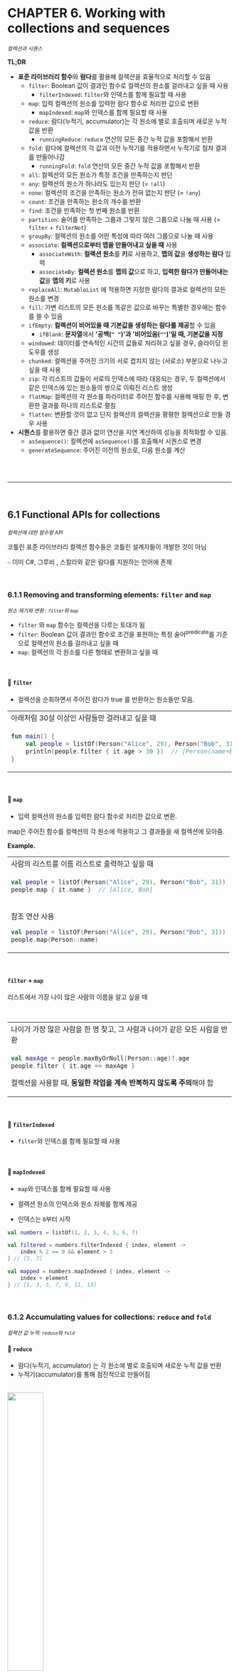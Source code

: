 # CHAPTER 6. Working with collections and sequences

<small><i>컬렉션과 시퀀스</i></small>

**TL;DR**

- **표준 라이브러리 함수**와 **람다**를 활용해 컬렉션을 효율적으로 처리할 수 있음
  - `filter`: Boolean 값이 결과인 함수로 컬렉션의 원소를 걸러내고 싶을 때 사용
    - `filterIndexed`: `filter`와 인덱스를 함께 필요할 때 사용
  - `map`: 입력 컬렉션의 원소를 입력한 람다 함수로 처리한 값으로 변환
    - `mapIndexed`: `map`와 인덱스를 함께 필요할 때 사용
  - `reduce`: 람다(누적기, accumulator)는 각 원소에 별로 호출되며 새로운 누적 값을 반환  
    - `runningReduce`: `reduce` 연산의 모든 중간 누적 값을 포함해서 반환
  - `fold`: 람다에 컬렉션의 각 값과 이전 누적기를 적용하면서 누적기로 점차 결과를 만들어나감
    - `runningFold`: `fold` 연산의 모든 중간 누적 값을 포함해서 반환
  - `all`: 컬렉션의 모든 원소가 특정 조건을 만족하는지 판단
  - `any`: 컬렉션의 원소가 하나라도 있는지 판단 (= `!all`)
  - `none`: 컬렉션의 조건을 만족하는 원소가 전혀 없는지 판단 (= `!any`)
  - `count`: 조건을 만족하는 원소의 개수를 반환
  - `find`: 조건을 만족하는 첫 번째 원소를 반환
  - `partition`: 술어를 만족하는 그룹과 그렇지 않은 그룹으로 나눌 때 사용 (= `filter` + `filterNot`)
  - `groupBy`: 컬렉션의 원소를 어떤 특성에 따라 여러 그룹으로 나눌 때 사용
  - `associate`: **컬렉션으로부터 맵을 만들어내고 싶을 때** 사용
    - `associateWith`: **컬렉션 원소**를 **키**로 사용하고, **맵의 값**을 **생성하는 람다** 입력
    - `associateBy`: **컬렉션 원소**를 **맵의 값**으로 하고, **입력한 람다가 만들어내는 값**을 **맵의 키**로 사용
  - `replaceAll`: `MutableList` 에 적용하면 지정한 람다의 결과로 컬렉션의 모든 원소를 변경
  - `fill`: 가변 리스트의 모든 원소를 똑같은 값으로 바꾸는 특별한 경우에는 함수를 쓸 수 있음
  - `ifEmpty`: **컬렉션이 비어있을 때 기본값을 생성하는 람다를 제공**할 수 있음
    - `ifBlank`: **문자열**에서 **'공백(`" "`)'과 '비어있음(`""`)'일 때, 기본값을 지정**
  - `windowed`: 데이터를 연속적인 시간의 값들로 처리하고 싶을 경우, 슬라이딩 윈도우를 생성
  - `chunked`: 컬렉션을 주어진 크기의 서로 겹치지 않는 (서로소) 부분으로 나누고 싶을 때 사용
  - `zip`: 각 리스트의 값들이 서로의 인덱스에 따라 대응되는 경우, 두 컬렉션에서 같은 인덱스에 있는 원소들의 쌍으로 이뤄진 리스트 생성
  - `flatMap`: 컬렉션의 각 원소를 파라미터로 주어진 함수를 사용해 매핑 한 후, 변환한 결과를 하나의 리스트로 펼침
  - `flatten`: 변환할 것이 없고 단지 컬렉션의 컬렉션을 평평한 컬렉션으로 만들 경우 사용
- **시퀀스**를 활용하면 중간 결과 없이 연산을 지연 계산하여 성능을 최적화할 수 있음.
  - `asSequence()`: 컬렉션에 `asSequence()`를 호출해서 시퀀스로 변경
  - `generateSequence`: 주어진 이전의 원소로, 다음 원소를 계산





<br/><br/>

---

<br/>

## 6.1 Functional APIs for collections

<small><i>컬렉션에 대한 함수형 API</i></small>

코틀린 표준 라이브러리 컬렉션 함수들은 코틀린 설계자들이 개발한 것이 아님

⎯ 이미 C#, 그루비 , 스칼라와 같은 람다를 지원하는 언어에 존재

<br/>

### 6.1.1 Removing and transforming elements: `filter` and `map`

<small><i>원소 제거와 변환 : `filter`와 `map`</i></small>

- `filter` 와 `map` 함수는 컬렉션을 다루는 토대가 됨
- `filter`: Boolean 값이 결과인 함수로 조건을 표현하는 특정 술어<sup>predicate</sup>를 기준으로 컬렉션의 원소를 걸러내고 싶을 때
- `map`: 컬렉션의 각 원소를 다른 형태로 변환하고 싶을 때

<br/>

#### 📌 `filter`

- 컬렉션을 순회하면서 주어진 람다가 true 를 반환하는 원소들만 모음.

<table>
<tr>
<td>아래처럼 30살 이상인 사람들만 걸러내고 싶을 때</td>
</tr>
<tr>
<td>

```kotlin
fun main() {
    val people = listOf(Person("Alice", 29), Person("Bob", 31))
    println(people.filter { it.age > 30 })  // [Person(name=Bob, age=31)]
}
```

</td>
</tr>
</table>

<br/>

#### 📌 `map`

- 입력 컬렉션의 원소를 입력한 람다 함수로 처리한 값으로 변환.

map은 주어진 함수를 컬렉션의 각 원소에 적용하고 그 결과들을 새 컬렉션에 모아줌.

**Example.**

<table>
<tr>
<td>사람의 리스트를 이름 리스트로 출력하고 싶을 때</td>
</tr>
<tr>
<td>

```kotlin
val people = listOf(Person("Alice", 29), Person("Bob", 31))
people.map { it.name }  // [Alice, Bob]
```

</td>
</tr>
<tr>
<td>

참조 연산 사용

```kotlin
val people = listOf(Person("Alice", 29), Person("Bob", 31))
people.map(Person::name)
```

</td>
</tr>
</table>

<br/>

#### `filter` + `map`

리스트에서 가장 나이 많은 사람의 이름을 알고 싶을 때

<br/>

<table>
<tr><td>나이가 가장 많은 사람을 한 명 찾고, 그 사람과 나이가 같은 모든 사람을 반환</td></tr>
<tr>
<td>

```kotlin
val maxAge = people.maxByOrNull(Person::age)?.age
people.filter { it.age == maxAge }
```

컬렉션을 사용할 때, **동일한 작업을 계속 반복하지 않도록 주의**해야 함

</td>
</tr>
</table>

<br/>

#### 📌 `filterIndexed`
- `filter`와 인덱스를 함께 필요할 때 사용

<br/>

#### 📌 `mapIndexed`
- `map`와 인덱스를 함께 필요할 때 사용

- 컬렉션 원소의 인덱스와 원소 자체를 함께 제공
- 인덱스는 `0`부터 시작

```kotlin
val numbers = listOf(1, 2, 3, 4, 5, 6, 7)

val filtered = numbers.filterIndexed { index, element ->
    index % 2 == 0 && element > 3
} // [5, 7]

val mapped = numbers.mapIndexed { index, element ->
    index + element
} // [1, 3, 5, 7, 9, 11, 13]
```

<br/>

### 6.1.2 Accumulating values for collections: `reduce` and `fold`

<small><i>컬렉션 값 누적: `reduce`와 `fold`</i></small>

#### 📌 `reduce`

- 람다(누적기, accumulator) 는 각 원소에 별로 호출되며 새로운 누적 값을 반환
- 누적기(accumulator)를 통해 점진적으로 만들어짐

<br/><img src="./img/figure06-03.png" width="40%" /><br/>

```kotlin
val list = listOf(1, 2, 3, 4)
val summed = list.reduce { acc, element -> acc + element } // 10
val multiplied = list.reduce { acc, element -> acc * element  }// 24
```

<br/>

#### 📌 `fold`

- 람다에 컬렉션의 각 값과 이전 누적기를 적용하면서 누적기로 점차 결과를 만들어나감
- 첫번째 원소를 누적 값으로 시작하는 대신, 임의의 시작 값을 선택할 수 있음

```kotlin
val people = listOf(
    Person("Alex", 29),
    Person("Natalia", 28)
)
val folded = people.fold("") { acc, person -> acc + person.name } // AlexNatalia
```

<br/><img src="./img/figure06-04.png" width="40%" /><br/>

<br/>

#### runningReduce 와 runningFold: 중간 누적 값 포함

반환 값이 최종 결과(리스트의 마지막 원소)와 함께 모든 중간 누적 값이 포함

<br/>

#### 📌 `runningReduce`

```kotlin
val list = listOf(1, 2, 3, 4)
val multiplied = list.runningReduce { acc, element ->
    acc * element
}  // [1, 2, 6, 24]
```

연산 중간 값인 `1`, `2`, `6`,가 함께 반환됨

<br/>

#### 📌 `runningFold`

```kotlin
val people = listOf(
    Person("Alex", 29),
    Person("Natalia", 28)
)
people.runningFold("") { acc, person ->
    acc + person.name
} // [, Alex, AlexNatalia] 
```

연산 중간 값인 ` `, `Alex`가 함께 반환됨

<br/>

### 6.1.3 Applying a predicate to a collection: `all`, `any`, `none`, `count`, `find`

<small><i>컬렉션에 술어 적용 : `all`, `any`, `none`, `count`, `find`</i></small>

#### 📌 `all`
- 컬렉션의 모든 원소가 특정 조건을 만족하는지 판단

#### 📌 `any`
- 컬렉션의 원소가 하나라도 있는지 판단

#### 📌 `none`
- 컬렉션의 조건을 만족하는 원소가 전혀 없는지 판단

#### 📌 `count`
- 조건을 만족하는 원소의 개수를 반환

#### 📌 `find`
- 조건을 만족하는 첫 번째 원소를 반환

<br/>

<table>
<tr>
<td></td>
<td>컬렉션 내 값이 있을 때</td>
<td>빈 컬렉션일 때</td>
</tr>
<tr>
<td></td>
<td>
<pre><code lang="kotlin">val canBeInClub27 = { p: Person -> p.age <= 27 }
val people = listOf(Person("Alice", 27), Person("Bob", 31))
</code></pre>
</td>
</tr>
<tr>
<th><code>all</code></th>
<td>
<pre><code lang="kotlin">people.all(canBeInClub27) // false</code></pre>
</td>

<td>
<pre><code lang="kotlin">emptyList<Int>().all { it > 42 }) // true </code></pre>

`all` 은 빈 컬렉션에 대해 항상 `true`를 반환

→ 공허한 참 (vacuous truth)

</td>
</tr>

<tr>
<th><code>any</code></th>
<td>
<pre><code lang="kotlin">people.any(canBeInClub27) // true</code></pre>

`!all`을 수행한 결과와 그 조건의 부정에 대해 `any` 를 수행한 결과가 같음 ⎯ 드 모르간의 법칙

= `!people.all(canBeInClub27)`

`!`를 눈치 채지 못하는 경우가 자주 있기 때문에 `any` 사용 권장

</td>
<td>
<pre><code lang="kotlin">emptyList<Int>().any { it > 42 }) // false </code></pre>
</td>
</tr>

<tr>
<th><code>none</code></th>
<td>
<pre><code lang="kotlin">people.any(canBeInClub27) // true</code></pre>

`!any`을 수행한 결과와 그 조건의 부정에 대해 `none` 를 수행한 결과가 같음

= `!people.any(canBeInClub27)`

</td>
<td>
<pre><code lang="kotlin">emptyList<Int>().none { it > 42 }) // true </code></pre>
</td>
</tr>

<tr>
<th><code>count</code></th>
<td>
<pre><code lang="kotlin">people.count(canBeInClub27) // 1</code></pre>

**vs. `size`**: 조건을 만족하는 모든 원소가 들어가는 중간 컬렉션이 생김

반면, `count`는 조건을 만족하는 원소의 개수만을 추적할 뿐 조건을 만족하는 원소를 따로 저장하지 않음

</td>
<td></td>
</tr>

<tr>
<th><code>find</code></th>
<td>
<pre><code lang="kotlin">people.find(canBeInClub27)) // Person(name=Alice, age=27)
</code></pre>

= `firstOrNull` 과 같음 

</td>
<td>
<pre><code lang="kotlin">`null`</code></pre>
</td>
</tr>

</table>

<br/>

### 6.1.4 Splitting a list into a pair of lists: `partition`

<small><i>리스트를 분할해 리스트의 쌍으로 만들기 : `partition`</i></small>

#### 📌 `partition`
- 술어를 만족하는 그룹과 그렇지 않은 그룹으로 나눌 필요가 있을 때. 
- `filter` + `filterNot` 동일하지만, 전체 컬렉션을 2번 순회하지 않아도 됨

```kotlin
val (comeIn, stayOut) = people.partition(canBeInClub27)
println(comeIn)     // [Person(name=Alice, age=26)]
println(stayOut)    // [Person(name=Bob, age=29), Person(name=Carol, age=31)]
```

<br/>

### 6.1.5 Converting a list to a map of groups: `groupBy`

<small><i>리스트를 여러 그룹으로 이뤄진 맵으로 바꾸기: `groupBy`</i></small>

#### 📌`groupBy`
- 컬렉션의 원소를 어떤 특성에 따라 **여러 그룹**으로 나누고 싶을 때
- `partition`이 반환하는 '참' 과 '거짓' 그룹으로만 분리할 수 없는 경우


**Example. 문자열을 첫 번째 글자에 따라 분류하는 코드**

```kotlin
val list = listOf("apple", "apricot", "banana", "cantaloupe")
println(list.groupBy(String::first))
// {a=[apple, apricot], b=[banana], c=[cantaloupe]}
```

<br/>

### 6.1.6 Transforming collections into maps: `associate`, `associateWith`, and `associateBy`

<small><i>컬렉션을 맵으로 변환: `associate`, `associateWith`, `associateBy`</i></small>

#### 📌 `associate`
- 원소를 그룹화하지 않으면서 컬렉션으로부터 맵을 만들어내고 싶을 때
  - **입력**: 컬렉션의 원소로부터 키/값 쌍을 생성하 람다 입력 

```kotlin
val people = listOf(Person("Joe", 22), Person("Mary", 31))
val nameToAge = people.associate { it.name to it.age }
println(nameToAge) 
println(nameToAge["Joe"]) 
```

**Output**
```
{Joe=22, Mary=31}
22
```

<br/>

#### 📌 `associateWith`
- **컬렉션 원소**를 **키**로 사용하고, **맵의 값을 생성하는 람다** 입력

```kotlin
val people = listOf(Person("Joe", 22), Person("Mary", 31), Person("Jamie", 22))
val personToAge = people.associateWith { it.age }
println(personToAge)
```

**Output**
```
{Person(name=Joe, age=22)=22, Person(name=Mary, age=31)=31, Person(name=Jamie, age=22)=22}
```

<br/>

#### 📌 `associateBy`
- **컬렉션 원소**를 맵의 **값**으로 하고, 입력한 람다가 만들어내는 값을 맵의 키로 사용

```kotlin
val people = listOf(Person("Joe", 22), Person("Mary", 31), Person("Jamie", 22))
val ageToPerson = people.associateBy { it.age }
println(ageToPerson)
```

**Output**
```
{22=Person(name=Jamie, age=22), 31=Person(name=Mary, age=31)}
```

위의 예시에서, `Joe`, `Jamie`의 나이가 `22`로 동일한데, 마지막 원소인 `Jamie`만 남은 것을 알 수 있음
 
<br/>

### 6.1.7 Replacing elements in mutable collections: `replaceAll` and `fill`

<small><i>가변 컬렉션의 원소 변경 : `replaceAll`, `fill`</i></small>

#### 📌 `replaceAll`
- **MutableList** 에 적용하면 지정한 람다의 결과로 컬렉션의 모든 원소를 변경.

<br/>

#### 📌 `fill`
- 가변 리스트의 모든 원소를 똑같은 값으로 바꾸는 특별한 경우에는 함수를 쓸 수 있음. 


**Example**. 대문자로 바꾼 후 모든 이름을 플레이스홀더 텍스트로 변경

```kotlin
val names = mutableListOf("Martin", "Samuel")
println(names)                                  // [Martin, Samuel]
names.replaceAll { it.uppercase() }
println(names)                                 // [MARTIN, SAMUEL]
names.fill("(redacted)")
println(names)                                 // [(redacted), (redacted)]
```

<br/>

### 6.1.8 Handling special cases for collections: `ifEmpty`

<small><i>컬렉션의 특별한 경우 처리 : `ifEmpty`</i></small>

#### 📌 `ifEmpty`
- 컬렉션에 아무 원소도 없을 때 기본값을 생성하는 람다를 제공할 수 있음

```
val empty = emptyList<String>()
val full = listOf("apple", "orange", "banana")
println(empty.ifEmpty { listOf("no", "values", "here") })   // [no, values, here]
println(full.ifEmpty { listOf("no", "values", "here") })    // [apple, orange, banana]
```

#### 📌 `ifBlank`
- 문자열에서 '공백(`" "`)'과 '비어있음(`""`)'일 때, 기본값을 지정
  - `ifEmpty` 는 '비어있음(`""`)'을 체크.

```kotlin
println(" ".ifEmpty { "(unnamed)" })    //
println(" ".ifBlank { "(unnamed)" })    // (unnamed)
println("".ifEmpty { "(unnamed)" })     // (unnamed)
println("".ifBlank { "(unnamed)" })     // (unnamed)
```

<br/>

### 6.1.9 Splitting collections: `chunked` and `windowed`

<small><i>컬렉션 나누기 : `chunked`와 `windowed`</i></small>

#### 📌 `windowed`
- 데이터를 연속적인 시간의 값들로 처리하고 싶을 경우, 슬라이딩 윈도우를 생성
  - **입력**: `windowed` 에 선택적으로 출력을 변환할 수 있는 람다를 전달.

```kotlin
val temperatures = listOf(27.7, 29.8, 22.0, 35.5, 19.1)
println(temperatures.windowed(3))
// [[27.7, 29.8, 22.0], [29.8, 22.0, 35.5], [22.0, 35.5, 19.1]]
println(temperatures.windowed(3) { it.sum() / it.size })
// [26.5, 29.099999999999998, 25.53333333333333]
```

<br/>

#### 📌 `chunked`
- 컬렉션을 주어진 크기의 서로 겹치지 않는 (서로소) 부분으로 나누고 싶을 때 사용

`windowed`는 입력 컬렉션에 대해 슬라이딩 윈도우를 실행하지만 `chunked` 는 나누기만 함

```kotlin
println(temperatures.chunked(2))
// [[27.7, 29.8], [22.0, 35.5], [19.1]]
println(temperatures.chunked(2) { it.sum() })
// [57.5, 57.5, 19.1]
```

<br/>

### 6.1.10 Merging collections: `zip`

<small><i>컬렉션 합치기: `zip`</i></small>

#### 📌 `zip`
- 각 리스트의 값들이 서로의 인덱스에 따라 대응되는 경우, `zip` 함수를 사용해 두 컬렉션에서 같은 인덱스에 있는 원소들의 쌍으로 이뤄진 리스트를 만들 수 있음

```kotlin
val names = listOf("Joe", "Mary", "Jamie")
val ages = listOf(22, 31, 31, 44, 0)
println(names.zip(ages) { name, age -> Person(name, age) })
// [Person(name=Joe, age=22), Person(name=Mary, age=31), Person(name=Jamie, age=31)]
```

<pre>⚠️ 결과 컬렉션의 길이는 두 입력 컬렉션 중 더 짧은 쪽의 길이와 같음
`zip` 은 두 입력 컬렉션 모두에 원소가 들어있는 인덱스에 해당하는 원소들만 처리
</pre>

<br/>

Pair 객체를 생성하는 [`to`](https://kotlinlang.org/api/core/kotlin-stdlib/kotlin/to.html) 함수와 마찬가지로 `zip` 함수도 중위 표기법(infix function) 으로 호출할 수 있음

```kotlin
infix fun <T, R> Array<out T>.zip(other: Array<out R>): List<Pair<T, R>>
```

하지만 중위 표기법을 쓸 때는 람다를 전달할 수 없음

```kotlin
println(names zip ages)         // [(Joe, 22), (Mary, 31), (Jamie, 31)]
```

<br/>

### 6.1.11 Processing elements in nested collections: `flatMap` and `flatten`

<small><i>내포된 컬렉션의 원소 처리: `flatMap` 과 `flatten`</i></small>

```kotlin
class Book(val title: String, val authors: List<String>)
```

#### 📌 `flatMap`
  1. 컬렉션의 각 원소를 파라미터로 주어진 함수를 사용해 매핑 한 후 (map 함수와 동일한 동작),
  2. 변환한 결과를 하나의 리스트로 펼침 (flatten)

<table>
<tr>
<tr>
<th></th>
<th><code>map</code></th>
<th><code>flatMap</code></th>
</tr>
<tr>
<th>A Given Collection</th>
<td colspan="2">

```kotlin
val library = listOf(
    Book("Kotlin in Action", listOf("Isakova", "Elizarov", "Aigner", "Jemerov")),
    Book("Atomic Kotlin", listOf("Eckel", "Isakova")),
    Book("The Three-Body Problem", listOf("Liu"))
)
```
</td>
</tr>
<tr>
<th>Function</th>
<td>

```kotlin
val authors = library.map { it.authors }
println(authors)
```

</td>
<td>

```kotlin
val authors = library.flatMap { it.authors }
println(authors)
println(authors.toSet())
```
</td>
</tr>
<tr>
<th>Output</th>
<td>

```text
[[Isakova, Elizarov, Aigner, Jemerov], [Eckel, Isakova], [Liu]]
```

</td>
<td>

```text
[Isakova, Elizarov, Aigner, Jemerov, Eckel, Isakova, Liu]
[Isakova, Elizarov, Aigner, Jemerov, Eckel, Liu]
```
</td>
</tr>
</table>

<br/>

#### 📌 `flatten`

- 변환할 것이 없고 단지 컬렉션의 컬렉션을 평평한 컬렉션으로 만들 경우 사용

<br/>

[🔗 표준 라이브러리 참조 문서](https://kotlinlang.org/api/core/kotlin-stdlib/)

<br/>

## 6.2 Lazy collection operations: Sequences

<small><i>지연 계산 컬렉션 연산: 시퀀스</i></small>

- **Collection**: 연산된 컬렉션을 즉시(eagerly) 생성
  - → 컬렉션 함수를 연쇄하면 **매 단계마다 계산 중간 결과를 새로운 컬렉션에 임시로 담는다는 의미**
- **Sequences**: 연산된 컬렉션을 개으르게(lazy) 생성
  - → 중간 임시 컬렉션을 사용하지 않고 컬렉션 연산을 연쇄적으로 실행
  - 중간 결과를 저장하는 걸렉션이 생기지 않기 때문에 **원소가 많은 경우 성능이 눈에 띄게 좋아짐**
  - 자바 8의 스트림과 비슷

[Kotlin 공식 문서 - Sequence](https://kotlinlang.org/api/core/kotlin-stdlib/kotlin.sequences/-sequence/)

```kotlin
people
    .asSequence()                   // - 원본 컬렉션을 시퀀스로 변환
    .map(Person::name)              // ⏋시퀀스도 컬렉션과 똑같은 API 제공
    .filter { it.startsWith("A") }  // ⏌
    .toList()                       // - 결과 시퀀스를 다시 리스트로 변환
```

<br/>

[**Sequence interface**](https://github.com/JetBrains/kotlin/blob/rrr/2.1.0/core-docs/libraries/stdlib/src/kotlin/collections/Sequence.kt#L21)

```kotlin
public interface Sequence<out T> {
    /**
     * Returns an [Iterator] that returns the values from the sequence.
     *
     * Throws an exception if the sequence is constrained to be iterated once and `iterator` is invoked the second time.
     */
    public operator fun iterator(): Iterator<T>
}
```

- 단 하나의 `iterator` 메서드를 포함하며, 이를 통해 시퀀스에서 원소 값들을 얻을 수 있음
- `asSequence` 확장 함수를 호출하면 어떤 컬렉션이든 시퀀스로 바꿀 수 있음.
- 시퀀스를 리스트로 만들 때는 `toList`를 사용

<pre><b>컬렉션보다 시퀀스가 훨씬 더 낫다면, 시퀀스를 쓰는 편이 낫지 않을까?</b>
답은 "때때로 그렇다". 
시퀀스의 원소를 차례로 이터레이션해야 한다면 시퀀스를 직접 써도 됨.
하지만 시퀀스 원소를 인덱스를 사용해 접근하는 등, 다른 API 메서드를 호출해야 한다면 시퀀스를 리스트로 변환해야함.

큰 컬렉션에 대해 연산을 연쇄시킬 때는, 시퀀스를 사용하라.
중간 컬렉션을 생성함에도 코틀린에서 즉시 계산 컬렉션에 대한 연산이 더 효율적일 때가 있음.
하지만 컬렉션 크기가 크면, 원소 재배열 비용이 커져서 지연 계산이 더 나음.
</pre>

<br/>

### 6.2.1 Executing sequence operations: Intermediate and terminal operations

<small><i>시퀀스 연산 실행: 중간 연산과 최종 연산</i></small>

시퀀스에 대한 연산 두 가지: 

1. **중간 연산 (intermediate operation)**: 다른 시퀀스를 반환
2. **최종 연산 (terminal operation)**: 최초 컬렉션에 대해 변환을 적용한 시퀀스 결과를 반환,

<br/><img src="./img/figure06-05.png" width="60%" /><br/>

#### 중간 연산
중간 연산은 항상 지연 계산

```kotlin
listOf(1, 2, 3, 4)
    .asSequence()
    .map {
        print("map($it) ")
        it * it
    }.filter {
        print("filter($it) ")
        it % 2 == 0
    }
```

- 아무 내용도 출력되지 않음
- `map` 과 `filter` 변환이 지연돼 **결과를 얻을 필요가 있을 때 (= 최종 연산이 호출 때)** 적용됨

<br/>

#### 최종 연산

최종 연산(`toList`) 호출 시 모든 계산이 수행

```kotlin
listOf(1, 2, 3, 4)
  .asSequence()
  .map {
    print("map($it) ")
    it * it
  }.filter {
    print("filter($it) ")
    it % 2 == 0
  }.toList()
```

<br/>

#### 연산 순서

컬렉션에 대해 수행하는 연산의 순서도 성능에 영향을 끼침

**`map` 다음 `filter`를 하는 경우**와 **`filter` 다음 `map` 을 하는 경우** 수행 횟수가 다름

<br/><img src="./img/figure06-06.png" width="60%" /><br/>

<br/>

### 6.2.2 Creating sequences

<small><i>시퀀스 만들기</i></small>

#### 📌 `asSequence()`
- 컬렉션에 `asSequence()`를 호출해서 시퀀스로 변경

<br/>

#### 📌 `generateSequence`
- 주어진 이전의 원소로, 다음 원소를 계산

**정의:**
```kotlin
fun <T : Any> generateSequence(nextFunction: () -> T?): Sequence<T>
```
[🔗 kotlinlang - generateSequence](https://kotlinlang.org/api/core/kotlin-stdlib/kotlin.sequences/generate-sequence.html)

**예시:**
```kotlin
val naturalNumbers = generateSequence(0) { it + 1 }         // 무한 시퀀스 (An infinite sequence)
val numbersTo100 = naturalNumbers.takeWhile { it <= 100 }   // 유한 시퀀스 (A finite sequence)
println(numbersTo100.sum())                                 // sum() 호출 시 모든 지연 계산이 수행
// 5050
```

<br/>

**UseCase.**
- 동일한 조상 객체들로 이뤄진 시퀀스를 만들어낼 때 
- 조상이 자신과 같은 타입이고, 모든 조상 시퀀스에서 특정 특성을 알고 싶을 때가 있음
  - e.g. 사람, 파일 디렉터리의 계층 구조 (JVM 에서는 보통 File 이 파일과 폴더를 모두 표현).

<br/>

**Example.**

상위 디렉터리를 뒤지면서 숨김 속성을 가진 디렉터리가 있는지 검사함으로써 파일이 감춰진 디렉터리 안에 들어있는지 체크.

```kotlin
import java.io.File

fun File.isInsideHiddenDirectory() =
  generateSequence(this) { it.parentFile }.any { it.isHidden }

fun main() {
  val file = File("/Users/sunny/.HiddenDir/a.txt")
  println(file.isInsideHiddenDirectory())           // true
}
```

<br/>

## Summary

- **표준 라이브러리 함수**와 **람다**를 활용해 컬렉션을 효율적으로 처리할 수 있음.
- `filter`, `map`으로 원소를 걸러내거나 변환할 수 있음.
- `reduce`, `fold`를 사용해 컬렉션에서 값을 종합할 수 있음.
- `associate`, `groupBy`로 리스트를 맵으로 변환해 데이터를 구조화할 수 있음.
- `chunked`, `windowed`, `zip`을 활용해 인덱스 기반으로 그룹을 만들거나 컬렉션을 합칠 수 있음.
- `all`, `any`, `none`을 사용해 특정 조건이 컬렉션에 성립하는지 검사할 수 있음.
- `flatten`, `flatMap`으로 내포된 컬렉션을 펼치고 변환할 수 있음.
- **시퀀스**를 활용하면 중간 결과 없이 연산을 지연 계산하여 성능을 최적화할 수 있음.
  - `asSequence()`: 컬렉션에 `asSequence()`를 호출해서 시퀀스로 변경
  - `generateSequence`: 주어진 이전의 원소로, 다음 원소를 계산



